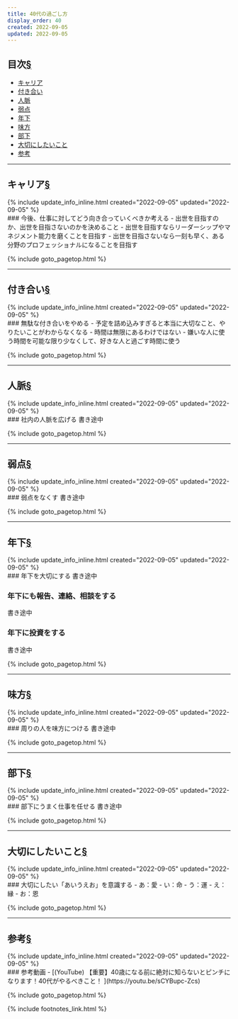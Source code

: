 ```yaml
---
title: 40代の過ごし方
display_order: 40
created: 2022-09-05
updated: 2022-09-05
---
```


## <a name="index">目次</a><a class="heading-anchor-permalink" href="#目次">§</a>

<ul id="index_ul">
<li><a href="#キャリア">キャリア</a></li>
<li><a href="#付き合い">付き合い</a></li>
<li><a href="#人脈">人脈</a></li>
<li><a href="#弱点">弱点</a></li>
<li><a href="#年下">年下</a></li>
<li><a href="#味方">味方</a></li>
<li><a href="#部下">部下</a></li>
<li><a href="#大切にしたいこと">大切にしたいこと</a></li>
<li><a href="#参考">参考</a></li>
</ul>

* * *
## <a name="キャリア">キャリア</a><a class="heading-anchor-permalink" href="#キャリア">§</a>
<div class="chapter-updated">{% include update_info_inline.html created="2022-09-05" updated="2022-09-05" %}</div>
### 今後、仕事に対してどう向き合っていくべきか考える
- 出世を目指すのか、出世を目指さないのかを決めること
- 出世を目指すならリーダーシップやマネジメント能力を磨くことを目指す
- 出世を目指さないなら一刻も早く、ある分野のプロフェッショナルになることを目指す

{% include goto_pagetop.html %}

* * *
## <a name="付き合い">付き合い</a><a class="heading-anchor-permalink" href="#付き合い">§</a>
<div class="chapter-updated">{% include update_info_inline.html created="2022-09-05" updated="2022-09-05" %}</div>
### 無駄な付き合いをやめる
- 予定を詰め込みすぎると本当に大切なこと、やりたいことがわからなくなる
- 時間は無限にあるわけではない
- 嫌いな人に使う時間を可能な限り少なくして、好きな人と過ごす時間に使う

{% include goto_pagetop.html %}

* * *
## <a name="人脈">人脈</a><a class="heading-anchor-permalink" href="#人脈">§</a>
<div class="chapter-updated">{% include update_info_inline.html created="2022-09-05" updated="2022-09-05" %}</div>
### 社内の人脈を広げる
書き途中

{% include goto_pagetop.html %}

* * *
## <a name="弱点">弱点</a><a class="heading-anchor-permalink" href="#弱点">§</a>
<div class="chapter-updated">{% include update_info_inline.html created="2022-09-05" updated="2022-09-05" %}</div>
### 弱点をなくす
書き途中

{% include goto_pagetop.html %}

* * *
## <a name="年下">年下</a><a class="heading-anchor-permalink" href="#年下">§</a>
<div class="chapter-updated">{% include update_info_inline.html created="2022-09-05" updated="2022-09-05" %}</div>
### 年下を大切にする
書き途中

### 年下にも報告、連絡、相談をする
書き途中

### 年下に投資をする
書き途中

{% include goto_pagetop.html %}

* * *
## <a name="味方">味方</a><a class="heading-anchor-permalink" href="#味方">§</a>
<div class="chapter-updated">{% include update_info_inline.html created="2022-09-05" updated="2022-09-05" %}</div>
### 周りの人を味方につける
書き途中

{% include goto_pagetop.html %}

* * *
## <a name="部下">部下</a><a class="heading-anchor-permalink" href="#部下">§</a>
<div class="chapter-updated">{% include update_info_inline.html created="2022-09-05" updated="2022-09-05" %}</div>
### 部下にうまく仕事を任せる
書き途中

{% include goto_pagetop.html %}

* * *
## <a name="大切にしたいこと">大切にしたいこと</a><a class="heading-anchor-permalink" href="#大切にしたいこと">§</a>
<div class="chapter-updated">{% include update_info_inline.html created="2022-09-05" updated="2022-09-05" %}</div>
### 大切にしたい「あいうえお」を意識する
- あ：愛
- い：命
- う：運
- え：縁
- お：恩

{% include goto_pagetop.html %}

* * *
## <a name="参考">参考</a><a class="heading-anchor-permalink" href="#参考">§</a>
<div class="chapter-updated">{% include update_info_inline.html created="2022-09-05" updated="2022-09-05" %}</div>
### 参考動画
- [(YouTube) 【重要】40歳になる前に絶対に知らないとピンチになります！40代がやるべきこと！ ](https://youtu.be/sCYBupc-Zcs)

{% include goto_pagetop.html %}

{% include footnotes_link.html %}
